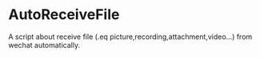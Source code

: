 # AutoReceiveFile
A script about receive file (.eq picture,recording,attachment,video...) from wechat automatically.
